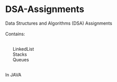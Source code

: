 # DSA-Assignments
Data Structures and Algorithms (DSA) Assignments
<br><br>
Contains:
<br><br>
<ul>
    LinkedList <br>
    Stacks <br>
    Queues 
</ul>
<br>
In JAVA
